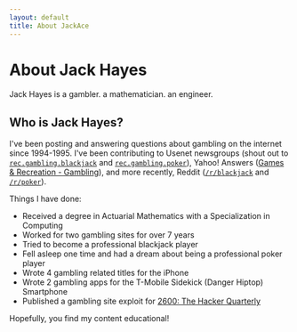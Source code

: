 ```yaml
---
layout: default
title: About JackAce
---
```

# About Jack Hayes

Jack Hayes is a gambler. a mathematician. an engineer.

## Who is Jack Hayes?

I've been posting and answering questions about gambling on the internet since 1994-1995. I've been contributing
to Usenet newsgroups (shout out to [`rec.gambling.blackjack`](https://groups.google.com/g/rec.gambling.blackjack)
and [`rec.gambling.poker`](https://groups.google.com/g/rec.gambling.poker)), Yahoo! Answers
([Games & Recreation - Gambling](https://web.archive.org/web/20120512004918/http://answers.yahoo.com/dir/index?sid=396545375)),
and more recently, Reddit ([`/r/blackjack`](https://reddit.com/r/blackjack/) and [`/r/poker`](https://reddit.com/r/poker/)).

Things I have done:
* Received a degree in Actuarial Mathematics with a Specialization in Computing
* Worked for two gambling sites for over 7 years
* Tried to become a professional blackjack player
* Fell asleep one time and had a dream about being a professional poker player
* Wrote 4 gambling related titles for the iPhone
* Wrote 2 gambling apps for the T-Mobile Sidekick (Danger Hiptop) Smartphone
* Published a gambling site exploit for [2600: The Hacker Quarterly](https://store.2600.com/collections/2000-2009/products/summer-2005)

Hopefully, you find my content educational!
